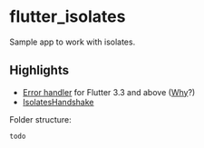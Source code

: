 # flutter_isolates

Sample app to work with isolates.

## Highlights
* [Error handler](lib/src/core/utils/errors_handler.dart) for Flutter 3.3 and above ([Why](https://docs.flutter.dev/testing/errors)?)
* [IsolatesHandshake](lib/src/core/utils/isolates_handshake.dart)

Folder structure:
```
todo
```
